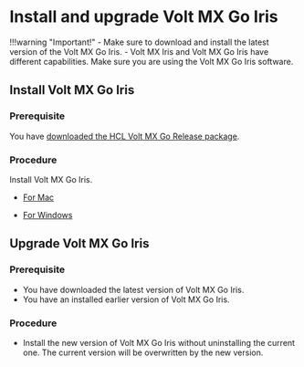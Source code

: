 # Install and upgrade Volt MX Go Iris

!!!warning "Important!"
    - Make sure to download and install the latest version of the Volt MX Go Iris.
    - Volt MX Iris and Volt MX Go Iris have different capabilities. Make sure you are using the Volt MX Go Iris software.

## Install Volt MX Go Iris
   
### Prerequisite

You have [downloaded the HCL Volt MX Go Release package](portaldownload.md). 

### Procedure

Install Volt MX Go Iris.

- [For Mac](https://opensource.hcltechsw.com/volt-mx-docs/95/docs/documentation/Iris/iris_starter_install_mac/Content/Installing%20VoltMX%20Iris.html#installing)

- [For Windows](https://opensource.hcltechsw.com/volt-mx-docs/95/docs/documentation/Iris/iris_starter_install_win/Content/Installing%20VoltMX%20Iris.html#installing)

## Upgrade Volt MX Go Iris

### Prerequisite

- You have downloaded the latest version of Volt MX Go Iris.
- You have an installed earlier version of Volt MX Go Iris.

### Procedure

- Install the new version of Volt MX Go Iris without uninstalling the current one. The current version will be overwritten by the new version. 

   